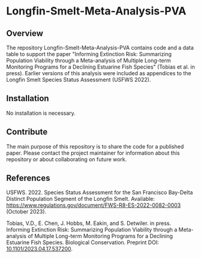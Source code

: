 # Longfin-Smelt-Meta-Analysis-PVA

## Overview
The repository Longfin-Smelt-Meta-Analysis-PVA contains code and a data table to support the paper "Informing Extinction Risk: Summarizing Population Viability through a Meta-analysis of Multiple Long-term Monitoring Programs for a Declining Estuarine Fish Species" (Tobias et al. in press). Earlier versions of this analysis were included as appendices to the Longfin Smelt Species Status Assessment (USFWS 2022).

## Installation
No installation is necessary.

## Contribute
The main purpose of this repository is to share the code for a published paper. Please contact the project maintainer for information about this repository or about collaborating on future work.

## References
USFWS. 2022. Species Status Assessment for the San Francisco Bay-Delta Distinct Population Segment of the Longfin Smelt. Available: https://www.regulations.gov/document/FWS-R8-ES-2022-0082-0003 (October 2023).

Tobias, V.D., E. Chen, J. Hobbs, M. Eakin, and S. Detwiler. in press. Informing Extinction Risk: Summarizing Population Viability through a Meta-analysis of Multiple Long-term Monitoring Programs for a Declining Estuarine Fish Species. Biological Conservation. Preprint DOI: [10.1101/2023.04.17.537200](https://doi.org/10.1101/2023.04.17.537200).
